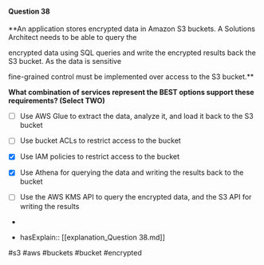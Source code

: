 #### Question  38


**An application stores encrypted data in Amazon S3 buckets. A Solutions Architect needs to be able to query the

encrypted data using SQL queries and write the encrypted results back the S3 bucket. As the data is sensitive

fine-grained control must be implemented over access to the S3 bucket.**


**What combination of services represent the BEST options support these requirements? (Select TWO)**


- [ ] Use AWS Glue to extract the data, analyze it, and load it back to the S3 bucket


- [ ] Use bucket ACLs to restrict access to the bucket


- [x] Use IAM policies to restrict access to the bucket


- [x] Use Athena for querying the data and writing the results back to the bucket


- [ ] Use the AWS KMS API to query the encrypted data, and the S3 API for writing the results


*

- hasExplain:: [[explanation_Question  38.md]]

#s3 #aws #buckets #bucket #encrypted 